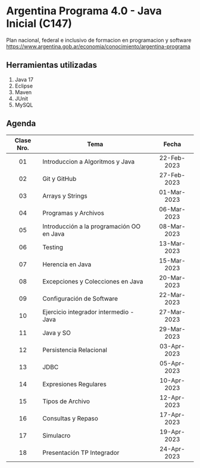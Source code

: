 # Argentina Programa 4.0 - Java Inicial (C147)
Plan nacional, federal e inclusivo de formacion en programacion y software \
https://www.argentina.gob.ar/economia/conocimiento/argentina-programa

## Herramientas utilizadas
1. Java 17
2. Eclipse
3. Maven
4. JUnit
5. MySQL

## Agenda

| Clase Nro. | Tema | Fecha |
|:-:|---|:-:|
| 01|    Introduccion a Algoritmos y Java			|22-Feb-2023|
| 02|	Git y GitHub								|27-Feb-2023|
| 03|	Arrays y Strings							|01-Mar-2023|
| 04|	Programas y Archivos						|06-Mar-2023|
| 05|	Introducción a la programación OO en Java	|08-Mar-2023|
| 06|	Testing										|13-Mar-2023|
| 07|	Herencia en Java							|15-Mar-2023|
| 08|	Excepciones y Colecciones en Java			|20-Mar-2023|
| 09|	Configuración de Software					|22-Mar-2023|
| 10|	Ejercicio integrador intermedio - Java		|27-Mar-2023|
| 11|	Java y SO									|29-Mar-2023|
| 12|	Persistencia Relacional						|03-Apr-2023|
| 13|	JDBC										|05-Apr-2023|
| 14|	Expresiones Regulares						|10-Apr-2023|
| 15|	Tipos de Archivo							|12-Apr-2023|
| 16|	Consultas y Repaso 							|17-Apr-2023|
| 17|	Simulacro									|19-Apr-2023|
| 18|	Presentación TP Integrador					|24-Apr-2023|
